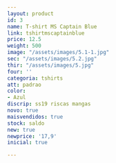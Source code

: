 ```yaml
---
layout: product
id: 3
name: T-shirt MS Captain Blue
link: tshirtmscaptainblue
price: 12.5
weight: 500
image: "/assets/images/5.1-1.jpg"
sec: "/assets/images/5.2.jpg"
thir: "/assets/images/5.jpg"
four: ''
categoria: tshirts
att: padrao
color:
- Azul
discrip: ss19 riscas mangas
novo: true
maisvendidos: true
stock: saldo
new: true
newprice: '17,9'
inicial: true

---
```

